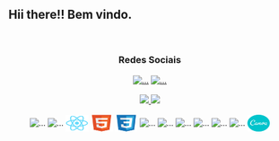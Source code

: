 ## Hii there!! Bem vindo.
<div style="display:block;" align="center"><br>
<h3>Redes Sociais</h3>
   <a href="https://www.instagram.com/thaispaes.jar/"><img align="center" alt="..." width="80" src="https://img.shields.io/badge/Instagram-E4405F?style=for-the-badge&logo=instagram&logoColor=white"></a>
   <a href="https://www.linkedin.com/in/thais-paes-9673651a0/"><img align="center" alt="..." width="80" src="https://img.shields.io/badge/LinkedIn-0077B5?style=for-the-badge&logo=linkedin&logoColor=white"></a>
 <div/>
<br>

<div align="center">
  <a href="https://github.com/thaispaes">
  <img height="180em" src="https://github-readme-stats.vercel.app/api?username=thaispaes&show_icons=true&theme=github_dark&include_all_commits=true&count_private=true&hide_border=true"/>
  <img height="180em" src="https://github-readme-stats.vercel.app/api/top-langs/?username=thaispaes&layout=compact&langs_count=7&theme=github_dark&hide_border=true"/>
</a>
</div>
 
<div style="display: inline_block;" align="center">
<br>
  <img align="center" alt="..." height="30" width="40" src="https://icongr.am/devicon/oracle-original.svg?size=128&color=8d18ec">
  <img align="center" alt="..." height="30" width="40" src="https://icongr.am/devicon/mysql-original.svg?size=128&color=8d18ec">
  <img align="center" alt="..." height="30" width="40" src="https://raw.githubusercontent.com/devicons/devicon/master/icons/react/react-original.svg">
  <img align="center" alt="..." height="30" width="40" src="https://raw.githubusercontent.com/devicons/devicon/master/icons/html5/html5-original.svg">
  <img align="center" alt="..." height="30" width="40" src="https://raw.githubusercontent.com/devicons/devicon/master/icons/css3/css3-original.svg">
  <img align="center" alt="..." height="30" width="40" src="https://icongr.am/devicon/bootstrap-plain.svg?size=128&color=8d18ec">
  <img align="center" alt="..." height="30" width="40" src="https://icongr.am/devicon/java-original.svg?size=128&color=currentColor">
  <img align="center" alt="..." height="30" width="40" src="https://icongr.am/devicon/android-original.svg?size=128&color=currentColor">
  <img align="center" alt="..." height="30" width="40" src="https://icongr.am/devicon/python-original.svg?size=128&color=currentColor">
  <img align="center" alt="..." height="30" width="40" src="https://icongr.am/devicon/postgresql-original.svg?size=128&color=currentColor">
  <img align="center" alt="..." height="30" width="40" src="https://icongr.am/devicon/git-original.svg?size=128&color=currentColor">
  <img align="center" alt="..." height="30" width="40" src="https://raw.githubusercontent.com/devicons/devicon/master/icons/canva/canva-original.svg">
</div>
<br>

<br>

